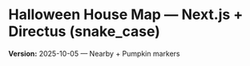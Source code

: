 # Halloween House Map — Next.js + Directus (snake_case)
**Version:** 2025-10-05 — Nearby + Pumpkin markers
